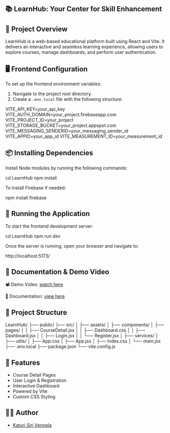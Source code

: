 ## 📚 LearnHub: Your Center for Skill Enhancement

## 📖 Project Overview

LearnHub is a web-based educational platform built using React and Vite. It delivers an interactive and seamless learning experience, allowing users to explore courses, manage dashboards, and perform user authentication.

## 🖥️ Frontend Configuration

To set up the frontend environment variables:

1. Navigate to the project root directory.
2. Create a `.env.local` file with the following structure:

VITE_API_KEY=your_api_key
VITE_AUTH_DOMAIN=your_project.firebaseapp.com
VITE_PROJECT_ID=your_project
VITE_STORAGE_BUCKET=your_project.appspot.com
VITE_MESSAGING_SENDERID=your_messaging_sender_id
VITE_APPID=your_app_id
VITE_MEASUREMENT_ID=your_measurement_id


## 📦 Installing Dependencies

Install Node modules by running the following commands:

cd LearnHub
npm install


To install Firebase if needed:

npm install firebase


## 🚀 Running the Application

To start the frontend development server:

cd LearnHub
npm run dev


Once the server is running, open your browser and navigate to:

http://localhost:5173/

## 📄 Documentation & Demo Video

📽️ Demo Video: [watch here](https://drive.google.com/file/d/1yToftQi69p2f5tBWtkM0vPtnUgt-yLKI/view?usp=drive_link)

📑 Documentation: [view here](https://docs.google.com/document/d/18iBaVTM5QRh5DziGQJfLCk6n3T2xGjVS/edit?usp=drive_link&ouid=100904992853843559882&rtpof=true&sd=true)

## 📁 Project Structure

LearnHub/
├── public/
├── src/
│ ├── assets/
│ ├── components/
│ ├── pages/
│ │ ├── CourseDetail.jsx
│ │ ├── Dashboard.css
│ │ ├── Dashboard.jsx
│ │ ├── Login.jsx
│ │ └── Register.jsx
│ ├── services/
│ ├── utils/
│ ├── App.css
│ ├── App.jsx
│ ├── index.css
│ └── main.jsx
├── .env.local
├── package.json
└── vite.config.js


## 📌 Features

- Course Detail Pages  
- User Login & Registration  
- Interactive Dashboard  
- Powered by Vite  
- Custom CSS Styling  

## 👩‍💻 Author

- [Katuri Siri Vennela](https://github.com/SiriVennelakaturi)



